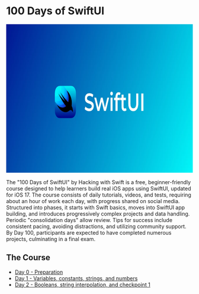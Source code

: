 # 100 Days of SwiftUI

<div align="center">
  <img height=400" src="https://github.com/zakilay2/100-days-swiftui/blob/main/swiftui.jpg"  />
</div>

The "100 Days of SwiftUI" by Hacking with Swift is a free, beginner-friendly course designed to help learners build real iOS apps using SwiftUI, updated for iOS 17. The course consists of daily tutorials, videos, and tests, requiring about an hour of work each day, with progress shared on social media. Structured into phases, it starts with Swift basics, moves into SwiftUI app building, and introduces progressively complex projects and data handling. Periodic "consolidation days" allow review. Tips for success include consistent pacing, avoiding distractions, and utilizing community support. By Day 100, participants are expected to have completed numerous projects, culminating in a final exam. 

## The Course

- [Day 0 - Preparation](https://www.hackingwithswift.com/100/swiftui/0)
- [Day 1 - Variables, constants, strings, and numbers](https://github.com/zakilay2/100-days-swiftui/tree/main/Day%201)
- [Day 2 - Booleans, string interpolation, and checkpoint 1](https://github.com/zakilay2/100-days-swiftui/tree/main/Day%202)
